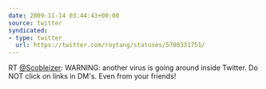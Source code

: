 ```yaml
---
date: 2009-11-14 03:44:43+00:00
source: twitter
syndicated:
- type: twitter
  url: https://twitter.com/roytang/statuses/5700331751/
---
```


RT [@Scobleizer](https://twitter.com/Scobleizer/): WARNING: another virus is going around inside Twitter. Do NOT click on links in DM's. Even from your friends!